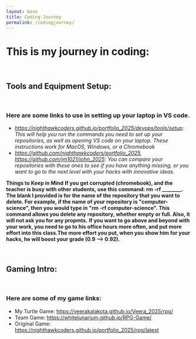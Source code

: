 ```yaml
---
layout: base
title: Coding-Journey
permalink: /codingjourney/
---
```


# This is my journey in coding:


</br>


## Tools and Equipment Setup:


</br>


### Here are some links to use in setting up your laptop in VS code.    
- *https://nighthawkcoders.github.io/portfolio_2025/devops/tools/setup: This will help you run the commands you need to set up your repositories, as well as opening VS code on your laptop. These instructions work for MacOS, Windows, or a Chromebook* 
- *https://github.com/nighthawkcoders/portfolio_2025, https://github.com/jm1021/john_2025: You can compare your repositories with these ones to see if you have anything missing, or you want to go to the next level with your hacks with innovative ideas.*


**Things to Keep in Mind**
**If you get corrupted (chromebook), and the teacher is busy with other students, use this command: rm -rf ________. The blank I provided is for the name of the repository that you want to delete. For example, if the name of your repository is "computer-science", then you would type in "rm -rf computer-science". This command allows you delete any repository, whether empty or full. Also, it will not ask you for any propmts.**
**If you want to go above and beyond with your work, you need to go to his office hours more often, and put more effort into this class.The more effort you put, when you show him for your hacks, he will boost your grade (0.9 --> 0.92).**


</br>


## Gaming Intro:


</br>


### Here are some of my game links:
- My Turtle Game: https://veerakalakota.github.io/Veera_2025/rpg/
- Team Game: https://whitelunarium.github.io/RPG-Game/
- Original Game: https://nighthawkcoders.github.io/portfolio_2025/rpg/latest